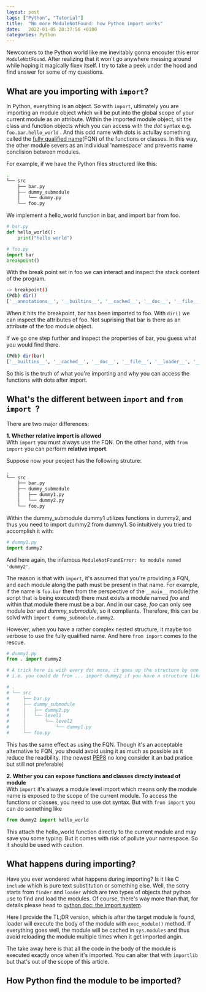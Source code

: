 ```yaml
---
layout: post
tags: ["Python", "Tutorial"]
title:  "No more ModuleNotFound: how Python import works"
date:   2022-01-05 20:37:56 +0100
categories: Python
---
```

Newcomers to the Python world like me inevitably gonna encouter this error `ModuleNotFound`. After realizing that it won't go anywhere messing around while hoping it magically fixex itself. I try to take a peek under the hood and find answer for some of my questions. 

## What are you importing with `import`?
In Python, everything is an object. So with `import`, ultimately you are importing an module object which will be put into the global scope of your current module as an attribute. Within the imported module object, sit the class and function objects which you can access with the *dot* syntax e.g. `foo.bar.hello_world` . And this odd name with dots is actullay something called the [fully qualified name](https://docs.python.org/3/glossary.html#term-qualified-name)(FQN) of the functions or classes. In this way, the other module severs as an individual 'namespace' and prevents name conclision between modules. 

For example, if we have the Python files structured like this:
```bash
.
└── src
    ├── bar.py
    ├── dummy_submodule
    │   └── dummy.py
    └── foo.py
```
We implement a hello_world function in bar, and import bar from foo.
```python
# bar.py
def hello_world():
    print("hello world")

# foo.py
import bar
breakpoint()
```

With the break point set in foo we can interact and inspect the stack content of the program.

```bash
-> breakpoint()
(Pdb) dir()
['__annotations__', '__builtins__', '__cached__', '__doc__', '__file__', '__loader__', '__name__', '__package__', '__return__', '__spec__', 'bar']
```
When it hits the breakpoint, bar has been imported to foo. With `dir()` we can inspect the attributes of foo. Not suprising that bar is there as an attribute of the foo module object. 

If we go one step further and inspect the properties of bar, you guess what you would find there.

```bash
(Pdb) dir(bar)
['__builtins__', '__cached__', '__doc__', '__file__', '__loader__', '__name__', '__package__', '__spec__', 'hello_world']
```
So this is the truth of what you're importing and why you can access the functions with dots after import. 

## What's the different between `import` and `from  import `?
There are two major differences:<br>

**1. Whether relative import is allowed**<br>
With `import` you must always use the FQN. On the other hand, with `from import` you can perform **relative import**. 

Suppose now your peoject has the following struture:
```bash
.
└── src
    ├── bar.py
    ├── dummy_submodule
    │   ├── dummy1.py
    │   └── dummy2.py
    └── foo.py
```

Within the dummy_submodule dummy1 utilizes functions in dummy2, and thus you need to import dummy2 from dummy1. So intuitively you tried to accomplish it with: 

```python
# dummy1.py
import dummy2 
```
And here again, the infamous `ModuleNotFoundError: No module named 'dummy2'`. 

The reason is that with `import`, it's assumed that you're providing a FQN, and each module along the path must be present in that name. For example, if the name is `foo.bar` then from the perspective of the `__main__` module(the script that is being executed) there must exists a module named *foo* and within that module there must be a bar. And in our case, *foo* can only see module *bar* and *dummy_submodule*, so it compliants. Therefore, this can be solvd with `import dummy_submodule.dummy2`.

However, when you have a rather complex nested structure, it maybe too verbose to use the fully qualified name. And here `from import` comes to the rescue. 
```python
# dummy1.py
from . import dummy2

# A trick here is with every dot more, it goes up the structure by one level
# i.e. you could do from ... import dummy2 if you have a structure like 

# .
# └── src
#     ├── bar.py
#     ├── dummy_submodule
#     │   ├── dummy2.py
#     │   └── level1
#     │       └── level2
#     │           └── dummy1.py
#     └── foo.py
```
This has the same effect as using the FQN. Though it's an acceptable alternative to FQN, you should avoid using it as much as possible as it reduce the readbility. (the newest [PEP8](https://www.python.org/dev/peps/pep-0008/#imports) no long consider it an bad pratice but still not preferable)

**2. Whther you can expose functions and classes directy instead of module**<br>
With `import` it's always a module level import which means only the module name is exposed to the scope of the current module. To access the functions or classes, you need to use dot syntax. But with `from import` you can do something like
```python
from dummy2 import hello_world
```
This attach the hello_world function directly to the current module and may save you some typing. But it comes with risk of pollute your namespace. So it should be used with caution. 

## What happens during importing?
Have you ever wondered what happens during importing? Is it like C `include` which is pure text substitution or something else. Well, the sotry starts from `finder` and `loader` which are two types of objects that python use to find and load the modules. Of course, there's way more than that, for details please head to [python doc: the import system](https://docs.python.org/3/reference/import.html). 

Here I provide the TL;DR version, which is after the target module is found, loader will execute the body of the module with `exec_module()` method. If everything goes well, the module will be cached in `sys.modules` and thus avoid reloading the module multiple times when it get imported angin. 

The take away here is that all the code in the body of the module is executed exactly once when it's imported. You can alter that with `importlib` but that's out of the scope of this article. 

## How Python find the module to be imported?

